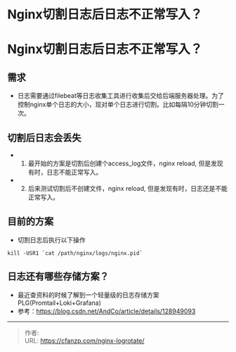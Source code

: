 # Nginx切割日志后日志不正常写入？


<!--more-->
# Nginx切割日志后日志不正常写入？
## 需求
- 日志需要通过filebeat等日志收集工具进行收集后交给后端服务器处理。为了控制nginx单个日志的大小，现对单个日志进行切割。比如每隔10分钟切割一次。

## 切割后日志会丢失
- 1. 最开始的方案是切割后创建个access_log文件，nginx reload, 但是发现有时，日志不能正常写入。
- 2. 后来测试切割后不创建文件，nginx reload, 但是发现有时，日志还是不能正常写入。

## 目前的方案
- 切割日志后执行以下操作
```
kill -USR1 `cat /path/nginx/logs/nginx.pid`
```

## 日志还有哪些存储方案？
- 最近查资料的时候了解到一个轻量级的日志存储方案PLG(Promtail+Loki+Grafana)
- 参考：https://blog.csdn.net/AndCo/article/details/128949093


---

> 作者:   
> URL: https://cfanzp.com/nginx-logrotate/  


